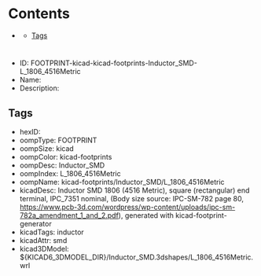 



Contents
========

* [](#)
	* [Tags](#tags)

# 

- ID: FOOTPRINT-kicad-kicad-footprints-Inductor_SMD-L_1806_4516Metric
- Name: 
- Description: 

## Tags

- hexID: 
- oompType: FOOTPRINT
- oompSize: kicad
- oompColor: kicad-footprints
- oompDesc: Inductor_SMD
- oompIndex: L_1806_4516Metric
- oompName: kicad-footprints/Inductor_SMD/L_1806_4516Metric
- kicadDesc: Inductor SMD 1806 (4516 Metric), square (rectangular) end terminal, IPC_7351 nominal, (Body size source: IPC-SM-782 page 80, https://www.pcb-3d.com/wordpress/wp-content/uploads/ipc-sm-782a_amendment_1_and_2.pdf), generated with kicad-footprint-generator
- kicadTags: inductor
- kicadAttr: smd
- kicad3DModel: ${KICAD6_3DMODEL_DIR}/Inductor_SMD.3dshapes/L_1806_4516Metric.wrl
